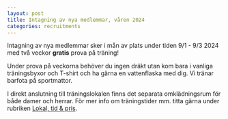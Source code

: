 ```yaml
---
layout: post
title: Intagning av nya medlemmar, våren 2024
categories: recruitments
---
```


Intagning av nya medlemmar sker i mån av plats under tiden 9/1 - 9/3 2024 med två veckor **gratis** prova på träning!

Under prova på veckorna behöver du ingen dräkt utan kom bara i vanliga träningsbyxor och T-shirt och ha gärna en vattenflaska med dig. Vi tränar barfota på sportmattor.

I direkt anslutning till träningslokalen finns det separata omklädningsrum för både damer och herrar. För mer info om träningstider mm. titta gärna under rubriken [Lokal, tid & pris](/lokal-tid/).
